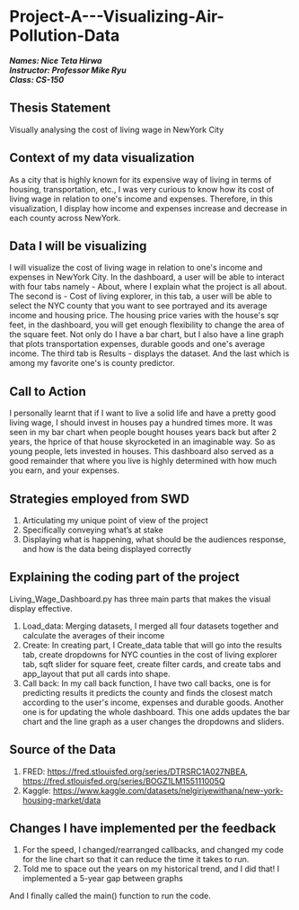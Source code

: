 # Project-A---Visualizing-Air-Pollution-Data

***Names: Nice Teta Hirwa*** <br />
***Instructor: Professor Mike Ryu*** <br />
***Class: CS-150*** <br />


## Thesis Statement
Visually analysing the cost of living wage in NewYork City 

## Context of my data visualization
As a city that is highly known for its expensive way of living in terms of housing, transportation, etc., I was very curious to know how 
its cost of living wage in relation to one's income and expenses. Therefore, in this visualization, I display how income and expenses increase
and decrease in each county across NewYork. 

## Data I will be visualizing
I will visualize the cost of living wage in relation to one's income and expenses in NewYork City. In the dashboard, a user will be able to interact with four tabs namely - About, where I explain what the project is all about.
The second is - Cost of living explorer, in this tab, a user will be able to select the NYC county that you want to see portrayed and its
average income and housing price. The housing price varies with the house's sqr feet, in the dashboard, you will get enough flexibility to 
change the area of the square feet. Not only do I have a bar chart, but I also have a line graph that plots transportation expenses, 
durable goods and one's average income. The third tab is Results - displays the dataset. And the last which is among my favorite one's is 
county predictor. 

## Call to Action
I personally learnt that if I want to live a solid life and have a pretty good living wage, I should invest in houses pay a hundred times more. It was seen in my bar chart when people 
bought houses years back but after 2 years, the hprice of that house skyrocketed in an imaginable way. So as young people, lets invested in houses.
This dashboard also served as a good remainder that where you live is highly determined with how much you earn, and your expenses. 

## Strategies employed from SWD
1.  Articulating my unique point of view of the project
2. Specifically conveying what’s at stake
3. Displaying what is happening, what should be the audiences response, and how is the data being displayed correctly

## Explaining the coding part of the project
Living_Wage_Dashboard.py has three main parts that makes the visual display effective. 
1. Load_data: Merging datasets, I merged all four datasets together and calculate the averages of their income 
2. Create: In creating part, I Create_data table that will go into the results tab, create dropdowns for NYC counties in the cost of living explorer
tab, sqft slider for square feet, create filter cards, and create tabs and app_layout that put all cards into shape.
3. Call back: In my call back function, I have two call backs, one is for predicting results it predicts the county and finds the closest match 
according to the user's income, expenses and durable goods. Another one is for updating the whole dashboard. This one adds updates the 
bar chart and the line graph as a user changes the dropdowns and sliders. 

## Source of the Data
1. FRED: https://fred.stlouisfed.org/series/DTRSRC1A027NBEA, https://fred.stlouisfed.org/series/BOGZ1LM155111005Q
2. Kaggle: https://www.kaggle.com/datasets/nelgiriyewithana/new-york-housing-market/data

## Changes I have implemented per the feedback 

1. For the speed, I changed/rearranged callbacks, and changed my code for the line chart so that it can reduce the time it takes to run. 
2. Told me to space out the years on my historical trend, and I did that! I implemented a 5-year gap between graphs

And I finally called the main() function to run the code.

